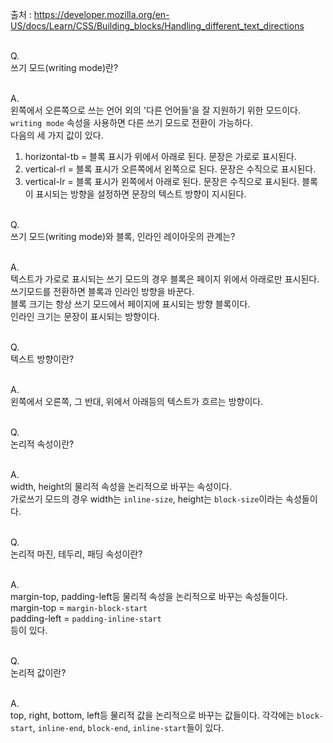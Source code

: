 출처 : https://developer.mozilla.org/en-US/docs/Learn/CSS/Building_blocks/Handling_different_text_directions<br/><br/>

Q.<br/>
쓰기 모드(writing mode)란?<br/><br/>

A.<br/>
왼쪽에서 오른쪽으로 쓰는 언어 외의 '다른 언어들'을 잘 지원하기 위한 모드이다.<br/>
`writing mode` 속성을 사용하면 다른 쓰기 모드로 전환이 가능하다.<br/>
다음의 세 가지 값이 있다.
1. horizontal-tb = 블록 표시가 위에서 아래로 된다. 문장은 가로로 표시된다.
2. vertical-rl = 블록 표시가 오른쪽에서 왼쪽으로 된다. 문장은 수직으로 표시된다.
3. vertical-lr = 블록 표시가 왼쪽에서 아래로 된다. 문장은 수직으로 표시된다.
블록이 표시되는 방향을 설정하면 문장의 텍스트 방향이 지시된다.
<br/><br/>

Q.<br/>
쓰기 모드(writing mode)와 블록, 인라인 레이아웃의 관계는?<br/><br/>

A.<br/>
텍스트가 가로로 표시되는 쓰기 모드의 경우 블록은 페이지 위에서 아래로만 표시된다.<br/>
쓰기모드를 전환하면 블록과 인라인 방향을 바꾼다.<br/>
블록 크기는 항상 쓰기 모드에서 페이지에 표시되는 방향 블록이다.<br/>
인라인 크기는 문장이 표시되는 방향이다.
<br/><br/>

Q.<br/>
텍스트 방향이란?<br/><br/>

A.<br/>
왼쪽에서 오른쪽, 그 반대, 위에서 아래등의 텍스트가 흐르는 방향이다.
<br/><br/>

Q.<br/>
논리적 속성이란?<br/><br/>

A.<br/>
width, height의 물리적 속성을 논리적으로 바꾸는 속성이다.<br/>
가로쓰기 모드의 경우 width는 `inline-size`, height는 `block-size`이라는 속성들이다.
<br/><br/>

Q.<br/>
논리적 마진, 테두리, 패딩 속성이란?<br/><br/>

A.<br/>
margin-top, padding-left등 물리적 속성을 논리적으로 바꾸는 속성들이다.<br/>
margin-top = `margin-block-start`<br/>
padding-left = `padding-inline-start`<br/>
등이 있다.
<br/><br/>

Q.<br/>
논리적 값이란?<br/><br/>

A.<br/>
top, right, bottom, left등 물리적 값을 논리적으로 바꾸는 값들이다.
각각에는 `block-start`, `inline-end`, `block-end`, `inline-start`들이 있다.
<br/><br/>